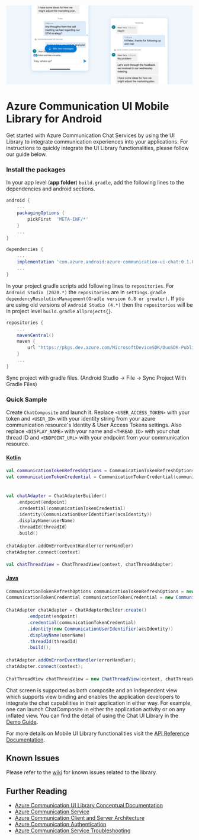 ![Hero Image](../../docs/media/mobile-ui-library-chat-hero-image.png)

# Azure Communication UI Mobile Library for Android

Get started with Azure Communication Chat Services by using the UI Library to integrate communication experiences into your applications. For instructions to quickly integrate the UI Library functionalities, please follow our guide below.


### Install the packages

In your app level (**app folder**) `build.gradle`, add the following lines to the dependencies and android sections.

```groovy
android {
    ...
    packagingOptions {
        pickFirst  'META-INF/*'
    }
    ...
}
```

```groovy
dependencies {
    ...
    implementation 'com.azure.android:azure-communication-ui-chat:0.1.0'
    ...
}
```

In your project gradle scripts add following lines to `repositories`. For `Android Studio (2020.*)` the `repositories` are in `settings.gradle` `dependencyResolutionManagement(Gradle version 6.8 or greater)`. If you are using old versions of `Android Studio (4.*)` then the `repositories` will be in project level `build.gradle` `allprojects{}`.

```groovy
repositories {
    ...
    mavenCentral()
    maven {
        url "https://pkgs.dev.azure.com/MicrosoftDeviceSDK/DuoSDK-Public/_packaging/Duo-SDK-Feed/maven/v1"
    }
    ...
}
```
Sync project with gradle files. (Android Studio -> File -> Sync Project With Gradle Files)


### Quick Sample 

Create `ChatComposite` and launch it. Replace `<USER_ACCESS_TOKEN>` with your token and `<USER_ID>` with your identity string from your azure communication resource's Identity & User Access Tokens settings. Also replace `<DISPLAY_NAME>` with your name and `<THREAD_ID>` with your chat thread ID and `<ENDPOINT_URL>` with your endpoint from your communication resource.

#### [Kotlin](#tab/kotlin)

```kotlin
val communicationTokenRefreshOptions = CommunicationTokenRefreshOptions("<USER_ACCESS_TOKEN>", true)
val communicationTokenCredential = CommunicationTokenCredential(communicationTokenRefreshOptions)


val chatAdapter = ChatAdapterBuilder()
    .endpoint(endpoint)
    .credential(communicationTokenCredential)
    .identity(CommunicationUserIdentifier(acsIdentity))
    .displayName(userName)
    .threadId(threadId)
    .build()

chatAdapter.addOnErrorEventHandler(errorHandler)
chatAdapter.connect(context)

val chatThreadView = ChatThreadView(context, chatThreadAdapter)

```

#### [Java](#tab/java)

```java
CommunicationTokenRefreshOptions communicationTokenRefreshOptions = new CommunicationTokenRefreshOptions("<USER_ACCESS_TOKEN>", true);
CommunicationTokenCredential communicationTokenCredential = new CommunicationTokenCredential(communicationTokenRefreshOptions);

ChatAdapter chatAdapter = ChatAdapterBuilder.create()
        .endpoint(endpoint)
        .credential(communicationTokenCredential)
        .identity(new CommunicationUserIdentifier(acsIdentity))
        .displayName(userName)
        .threadId(threadId)
        .build();

chatAdapter.addOnErrorEventHandler(errorHandler);
chatAdapter.connect(context);

ChatThreadView chatThreadView = new ChatThreadView(context, chatThreadAdapter);

```

Chat screen is supported as both composite and an independent view which supports view binding and enables the application developers to integrate the chat capabilities in their application in either way. For example, one can launch ChatComposite in either the application activity or on any inflated view. You can find the detail of using the Chat UI Library in the [Demo Guide](../../azure-communication-ui/demo-app/).

For more details on Mobile UI Library functionalities visit the [API Reference Documentation](https://azure.github.io/azure-sdk-for-android/azure-communication-mobileui/index.html). 


## Known Issues

Please refer to the [wiki](https://github.com/Azure/communication-ui-library-android/wiki/Known-Issues) for known issues related to the library.

## Further Reading

* [Azure Communication UI Library Conceptual Documentation](https://docs.microsoft.com/azure/communication-services/concepts/ui-framework/ui-sdk-overview)
* [Azure Communication Service](https://docs.microsoft.com/en-us/azure/communication-services/overview)
* [Azure Communication Client and Server Architecture](https://docs.microsoft.com/en-us/azure/communication-services/concepts/client-and-server-architecture)
* [Azure Communication Authentication](https://docs.microsoft.com/en-us/azure/communication-services/concepts/authentication)
* [Azure Communication Service Troubleshooting](https://docs.microsoft.com/en-us/azure/communication-services/concepts/troubleshooting-info)
